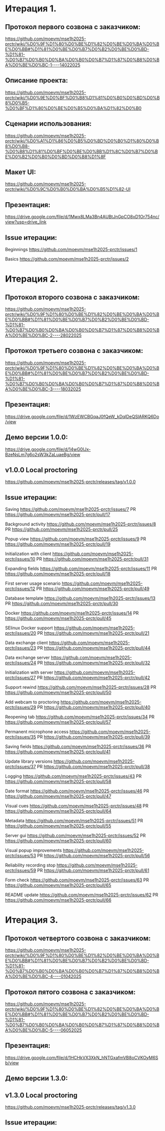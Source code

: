 # Итерация 1.

## Протокол первого созвона с заказчиком:
https://github.com/moevm/mse1h2025-prctr/wiki/%D0%9F%D1%80%D0%BE%D1%82%D0%BE%D0%BA%D0%BE%D0%BB#%D1%81%D0%BE%D0%B7%D0%B2%D0%BE%D0%BD-%D1%81-%D0%B7%D0%B0%D0%BA%D0%B0%D0%B7%D1%87%D0%B8%D0%BA%D0%BE%D0%BC-1----14022025

## Описание проекта: 
https://github.com/moevm/mse1h2025-prctr/wiki/%D0%9E%D0%BF%D0%B8%D1%81%D0%B0%D0%BD%D0%B8%D0%B5-%D0%BF%D1%80%D0%BE%D0%B5%D0%BA%D1%82%D0%B0  

## Сценарии использования:
https://github.com/moevm/mse1h2025-prctr/wiki/%D0%A1%D1%86%D0%B5%D0%BD%D0%B0%D1%80%D0%B8%D0%B8-%D0%B8%D1%81%D0%BF%D0%BE%D0%BB%D1%8C%D0%B7%D0%BE%D0%B2%D0%B0%D0%BD%D0%B8%D1%8F 

## Макет UI:
https://github.com/moevm/mse1h2025-prctr/wiki/%D0%9C%D0%B0%D0%BA%D0%B5%D1%82-UI

## Презентация: 
https://drive.google.com/file/d/1Mwx8LMa3Bn4AUBtJnGpCO8xD1Or754nc/view?usp=drive_link

## Issue итерации:
Beginnings https://github.com/moevm/mse1h2025-prctr/issues/1

Basics https://github.com/moevm/mse1h2025-prctr/issues/2

# Итерация 2.

## Протокол второго созвона с заказчиком:
https://github.com/moevm/mse1h2025-prctr/wiki/%D0%9F%D1%80%D0%BE%D1%82%D0%BE%D0%BA%D0%BE%D0%BB#%D1%81%D0%BE%D0%B7%D0%B2%D0%BE%D0%BD-%D1%81-%D0%B7%D0%B0%D0%BA%D0%B0%D0%B7%D1%87%D0%B8%D0%BA%D0%BE%D0%BC-2----28022025

## Протокол третьего созвона с заказчиком:
https://github.com/moevm/mse1h2025-prctr/wiki/%D0%9F%D1%80%D0%BE%D1%82%D0%BE%D0%BA%D0%BE%D0%BB#%D1%81%D0%BE%D0%B7%D0%B2%D0%BE%D0%BD-%D1%81-%D0%B7%D0%B0%D0%BA%D0%B0%D0%B7%D1%87%D0%B8%D0%BA%D0%BE%D0%BC-3----18032025

## Презентация:
https://drive.google.com/file/d/1WzEWCBGqaJ0fQeW_kDqlDeQSlARKQ6Do/view

## Демо версии 1.0.0:
https://drive.google.com/file/d/14wG0IJx-BzeNsLm7g6o2sW3kZaLuaeBg/view 

## v1.0.0 Local proctoring
https://github.com/moevm/mse1h2025-prctr/releases/tag/v1.0.0 

## Issue итерации:

Saving https://github.com/moevm/mse1h2025-prctr/issues/7 PR https://github.com/moevm/mse1h2025-prctr/pull/17

Background activity https://github.com/moevm/mse1h2025-prctr/issues/8 PR https://github.com/moevm/mse1h2025-prctr/pull/25

Popup view https://github.com/moevm/mse1h2025-prctr/issues/9 PR https://github.com/moevm/mse1h2025-prctr/pull/19

Initialization with client https://github.com/moevm/mse1h2025-prctr/issues/10 PR https://github.com/moevm/mse1h2025-prctr/pull/31

Expanding fields https://github.com/moevm/mse1h2025-prctr/issues/11 PR https://github.com/moevm/mse1h2025-prctr/pull/18

First server usage scenario https://github.com/moevm/mse1h2025-prctr/issues/12 PR https://github.com/moevm/mse1h2025-prctr/pull/49

Database template https://github.com/moevm/mse1h2025-prctr/issues/13 PR https://github.com/moevm/mse1h2025-prctr/pull/30

Docker https://github.com/moevm/mse1h2025-prctr/issues/14 PR https://github.com/moevm/mse1h2025-prctr/pull/45

SElinux Docker support https://github.com/moevm/mse1h2025-prctr/issues/20 PR https://github.com/moevm/mse1h2025-prctr/pull/21

Data exchange client https://github.com/moevm/mse1h2025-prctr/issues/23 PR https://github.com/moevm/mse1h2025-prctr/pull/44

Data exchange server https://github.com/moevm/mse1h2025-prctr/issues/24 PR https://github.com/moevm/mse1h2025-prctr/pull/32

Initialization with server https://github.com/moevm/mse1h2025-prctr/issues/27 PR https://github.com/moevm/mse1h2025-prctr/pull/42

Support rewind https://github.com/moevm/mse1h2025-prctr/issues/28 PR https://github.com/moevm/mse1h2025-prctr/pull/50

Add webcam to proctoring https://github.com/moevm/mse1h2025-prctr/issues/29 PR https://github.com/moevm/mse1h2025-prctr/pull/40

Reopening tab https://github.com/moevm/mse1h2025-prctr/issues/34 PR https://github.com/moevm/mse1h2025-prctr/pull/57

Permanent microphone access https://github.com/moevm/mse1h2025-prctr/issues/35 PR https://github.com/moevm/mse1h2025-prctr/pull/39

Saving fields https://github.com/moevm/mse1h2025-prctr/issues/36 PR https://github.com/moevm/mse1h2025-prctr/pull/41

Update library versions https://github.com/moevm/mse1h2025-prctr/issues/37 PR https://github.com/moevm/mse1h2025-prctr/pull/38

Logging https://github.com/moevm/mse1h2025-prctr/issues/43 PR https://github.com/moevm/mse1h2025-prctr/pull/58

Date format https://github.com/moevm/mse1h2025-prctr/issues/46 PR https://github.com/moevm/mse1h2025-prctr/pull/47

Visual cues https://github.com/moevm/mse1h2025-prctr/issues/48 PR https://github.com/moevm/mse1h2025-prctr/pull/64

Metadata https://github.com/moevm/mse1h2025-prctr/issues/51 PR https://github.com/moevm/mse1h2025-prctr/pull/55

Server gui https://github.com/moevm/mse1h2025-prctr/issues/52 PR https://github.com/moevm/mse1h2025-prctr/pull/60

Visual popup improvements https://github.com/moevm/mse1h2025-prctr/issues/53 PR https://github.com/moevm/mse1h2025-prctr/pull/56

Reliability recording stop https://github.com/moevm/mse1h2025-prctr/issues/59 PR https://github.com/moevm/mse1h2025-prctr/pull/61

Form check https://github.com/moevm/mse1h2025-prctr/issues/63 PR https://github.com/moevm/mse1h2025-prctr/pull/65

README update https://github.com/moevm/mse1h2025-prctr/issues/62 PR https://github.com/moevm/mse1h2025-prctr/pull/66

# Итерация 3.

## Протокол четвертого созвона с заказчиком:
https://github.com/moevm/mse1h2025-prctr/wiki/%D0%9F%D1%80%D0%BE%D1%82%D0%BE%D0%BA%D0%BE%D0%BB#%D1%81%D0%BE%D0%B7%D0%B2%D0%BE%D0%BD-%D1%81-%D0%B7%D0%B0%D0%BA%D0%B0%D0%B7%D1%87%D0%B8%D0%BA%D0%BE%D0%BC-4----01042025

## Протокол пятого созвона с заказчиком:
https://github.com/moevm/mse1h2025-prctr/wiki/%D0%9F%D1%80%D0%BE%D1%82%D0%BE%D0%BA%D0%BE%D0%BB#%D1%81%D0%BE%D0%B7%D0%B2%D0%BE%D0%BD-%D1%81-%D0%B7%D0%B0%D0%BA%D0%B0%D0%B7%D1%87%D0%B8%D0%BA%D0%BE%D0%BC-5----06052025

## Презентация:
https://drive.google.com/file/d/1HCHkVX3XkN_hNTGxafmVB8oCVKOyM6Sb/view

## Демо версии 1.3.0:
 

## v1.3.0 Local proctoring
https://github.com/moevm/mse1h2025-prctr/releases/tag/v1.3.0 

## Issue итерации:


